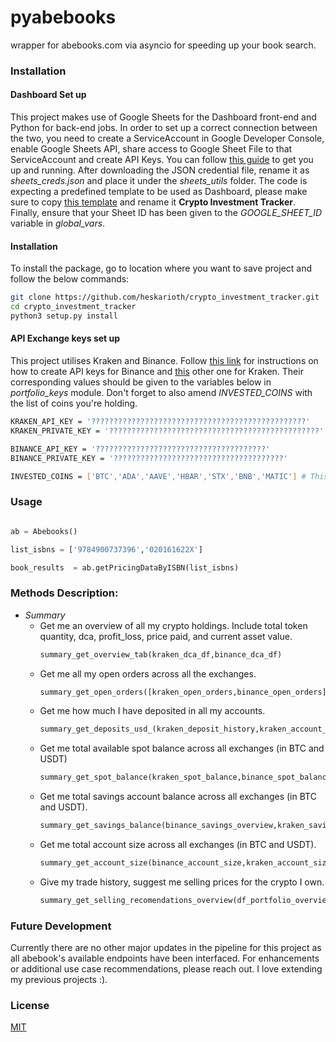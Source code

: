 # pyabebooks

wrapper for abebooks.com via asyncio for speeding up your book search.

### Installation

#### Dashboard Set up
This project makes use of Google Sheets for the Dashboard front-end and Python for back-end jobs. In order to set up a correct connection between the two,
you need to create a ServiceAccount in Google Developer Console, enable Google Sheets API, share access to Google Sheet File to that ServiceAccount and create API Keys. You can follow [this guide](https://www.twilio.com/blog/2017/02/an-easy-way-to-read-and-write-to-a-google-spreadsheet-in-python.html) 
to get you up and running. After downloading the JSON credential file, rename it as <i>sheets_creds.json</i> and place it under the <i>sheets_utils</i> folder. The code is expecting a predefined template to be used as Dashboard, please make sure to copy [this template](https://docs.google.com/spreadsheets/d/1Cds4zfSrhxVSPzneG5EKlQXIj9lL2KfSlxH2d8kNWrc/edit?usp=sharing) 
and rename it <b>Crypto Investment Tracker</b>. Finally, ensure that your Sheet ID has been given to the <i>GOOGLE_SHEET_ID</i> variable in <i>global_vars</i>.

#### Installation
To install the package, go to location where you want to save project and follow the below commands:
```bash
git clone https://github.com/heskarioth/crypto_investment_tracker.git
cd crypto_investment_tracker
python3 setup.py install
```

#### API Exchange keys set up
This project utilises Kraken and Binance. Follow [this link](https://www.binance.com/en/support/faq/360002502072) for instructions on how to create API keys for Binance and [this](https://support.kraken.com/hc/en-us/articles/360000919966-How-to-generate-an-API-key-pair-) 
other one for Kraken. Their corresponding values should be given to the variables below in <i>portfolio_keys</i> module. Don't forget to also amend <i>INVESTED_COINS</i> with the list of coins you're holding.
```bash
KRAKEN_API_KEY = '????????????????????????????????????????????????'
KRAKEN_PRIVATE_KEY = '???????????????????????????????????????????????'

BINANCE_API_KEY = '??????????????????????????????????????'
BINANCE_PRIVATE_KEY = '??????????????????????????????????????'

INVESTED_COINS = ['BTC','ADA','AAVE','HBAR','STX','BNB','MATIC'] # This is the list of coins I have.
```

### Usage

```python

ab = Abebooks()

list_isbns = ['9784900737396','020161622X']

book_results  = ab.getPricingDataByISBN(list_isbns)

```

### Methods Description:

- *Summary*
  - Get me an overview of all my crypto holdings. Include total token quantity, dca, profit_loss, price paid, and current asset value.
    ```python 
    summary_get_overview_tab(kraken_dca_df,binance_dca_df)
    ```
  - Get me all my open orders across all the exchanges.
    ```python 
    summary_get_open_orders([kraken_open_orders,binance_open_orders])
    ```  
  - Get me how much I have deposited in all my accounts.
    ```python
    summary_get_deposits_usd_(kraken_deposit_history,kraken_account_size,binance_deposit_history,binance_account_size)
    ```
  - Get me total available spot balance across all exchanges (in BTC and USDT)
    ```python
    summary_get_spot_balance(kraken_spot_balance,binance_spot_balance)
    ```
  - Get me total savings account balance across all exchanges (in BTC and USDT).
    ```python 
    summary_get_savings_balance(binance_savings_overview,kraken_savings_overview)
    ```
  - Get me total account size across all exchanges (in BTC and USDT).
    ```python 
    summary_get_account_size(binance_account_size,kraken_account_size)
    ```  
  - Give my trade history, suggest me selling prices for the crypto I own.
    ```python
    summary_get_selling_recomendations_overview(df_portfolio_overview)
    ```

### Future Development
Currently there are no other major updates in the pipeline for this project as all abebook's available endpoints have been interfaced.
For enhancements or additional use case recommendations, please reach out. I love extending my previous projects :).

### License
[MIT](https://choosealicense.com/licenses/mit/)
